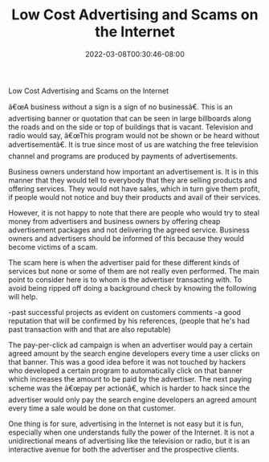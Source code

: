 ﻿---
title: "Low Cost Advertising and Scams on the Internet"
date: 2022-03-08T00:30:46-08:00
description: "25 articles marketing Tips for Web Success"
featured_image: "/images/25 articles marketing.jpg"
tags: ["25 articles marketing"]
---

Low Cost Advertising and Scams on the Internet

â€œA business without a sign is a sign of no businessâ€. This is an advertising banner or quotation that can be seen in large billboards along the roads and on the side or top of buildings that is vacant. Television and radio would say, â€œThis program would not be shown or be heard without advertisementâ€. It is true since most of us are watching the free television channel and programs are produced by payments of advertisements.

Business owners understand how important an advertisement is. It is in this manner that they would tell to everybody that they are selling products and offering services. They would not have sales, which in turn give them profit, if people would not notice and buy their products and avail of their services.

However, it is not happy to note that there are people who would try to steal money from advertisers and business owners by offering cheap advertisement packages and not delivering the agreed service. Business owners and advertisers should be informed of this because they would become victims of a scam.

The scam here is when the advertiser paid for these different kinds of services but none or some of them are not really even performed. The main point to consider here is to whom is the advertiser transacting with. To avoid being ripped off doing a background check by knowing the following will help.

-past successful projects as evident on customers comments
-a good reputation that will be confirmed by his references, (people that he's had past transaction with and that are also reputable)

The pay-per-click ad campaign is when an advertiser would pay a certain agreed amount by the search engine developers every time a user clicks on that banner. This was a good idea before it was not touched by hackers who developed a certain program to automatically click on that banner which increases the amount to be paid by the advertiser. The next paying scheme was the â€œpay per actionâ€, which is harder to hack since the advertiser would only pay the search engine developers an agreed amount every time a sale would be done on that customer.

One thing is for sure, advertising in the Internet is not easy but it is fun, especially when one understands fully the power of the Internet. It is not a unidirectional means of advertising like the television or radio, but it is an interactive avenue for both the advertiser and the prospective clients.

